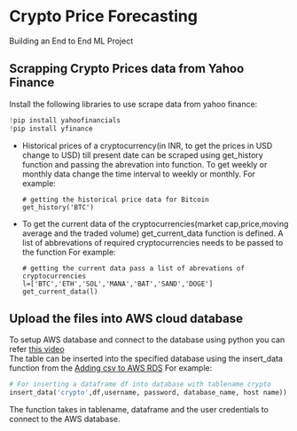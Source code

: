 # Crypto Price Forecasting
Building an End to End ML Project
## Scrapping Crypto Prices data from Yahoo Finance
Install the following libraries to use scrape data from yahoo finance:
```python
!pip install yahoofinancials
!pip install yfinance
 ```
- Historical prices of a cryptocurrency(in INR, to get the prices in USD change to USD) till present date can be scraped using get_history function and passing the abrevation into   function. To get weekly or monthly data change the time interval to weekly or monthly.
  For example:
  ```
  # getting the historical price data for Bitcoin 
  get_history('BTC')
  ```
- To get the current data of the cryptocurrencies(market cap,price,moving average and the traded volume) get_current_data function is defined. A list of abbrevations of required cryptocurrencies needs to be passed to the function
  For example:
  ```
  # getting the current data pass a list of abrevations of cryptocurrencies
  l=['BTC','ETH','SOL','MANA','BAT','SAND','DOGE']
  get_current_data(l)
  ```
 
## Upload the files into AWS cloud database
To setup AWS database and connect to the database using python you can refer [this video](https://www.youtube.com/watch?v=RerDL93sBdY)</br>
The table can be inserted into the specified database using the insert_data function from the [Adding csv to AWS RDS](https://github.com/kartikbandarwad99/Crypto/blob/main/Adding%20csv%20to%20AWS%20RDS.py)
For example:
```python
# For inserting a dataframe df into database with tablename crypto
insert_data('crypto',df,username, password, database_name, host name))
```
The function takes in tablename, dataframe and the user credentials to connect to the AWS database.

